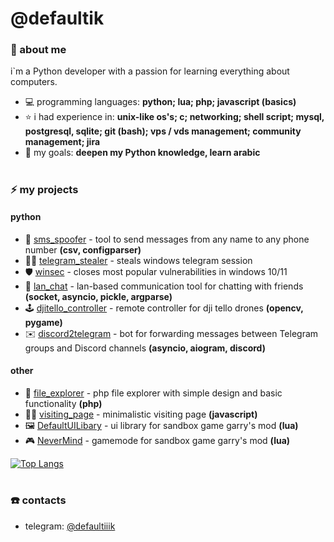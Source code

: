 # @defaultik

### 📖 about me
i`m a Python developer with a passion for learning everything about computers.
* 💻 programming languages: **python; lua; php; javascript (basics)**
* ⭐ i had experience in: **unix-like os's; c; networking; shell script; mysql, postgresql, sqlite; git (bash); vps / vds management; community management; jira**
* 🎯 my goals: **deepen my Python knowledge, learn arabic**

#
### ⚡ my projects
#### python
* 📱 [sms_spoofer](https://github.com/Defaultik/sms_spoofer) - tool to send messages from any name to any phone number **(csv, configparser)**
* 🥷🏻 [telegram_stealer](https://github.com/Defaultik/telegram_stealer) - steals windows telegram session
* 🛡️ [winsec](https://github.com/Defaultik/winsec) - closes most popular vulnerabilities in windows 10/11
* 💬 [lan_chat](https://github.com/Defaultik/lan_chat) - lan-based communication tool for chatting with friends **(socket, asyncio, pickle, argparse)**
* 🕹️ [djitello_controller](https://github.com/Defaultik/djitello_controller) - remote controller for dji tello drones **(opencv, pygame)**
* ✉️ [discord2telegram](https://github.com/Defaultik/discord2telegram) -  bot for forwarding messages between Telegram groups and Discord channels **(asyncio, aiogram, discord)**
  
#### other  
* 📁 [file_explorer](https://github.com/Defaultik/file_explorer) - php file explorer with simple design and basic functionality **(php)**
* 👋🏻 [visiting_page](https://github.com/Defaultik/defaultik.github.io) - minimalistic visiting page **(javascript)**
* 🖼️ [DefaultUILibary](https://github.com/Defaultik/DefaultUILibary) - ui library for sandbox game garry's mod **(lua)**
* 🎮 [NeverMind](https://github.com/Defaultik/NeverMind) - gamemode for sandbox game garry's mod **(lua)**

[![Top Langs](https://github-readme-stats.vercel.app/api/top-langs/?username=Defaultik&theme=github_dark&hide=lua,html,css&layout=compact)](https://github.com/anuraghazra/github-readme-stats)

#
### ☎️ contacts
* telegram: [@defaultiiik](https://t.me/defaultiiik)
